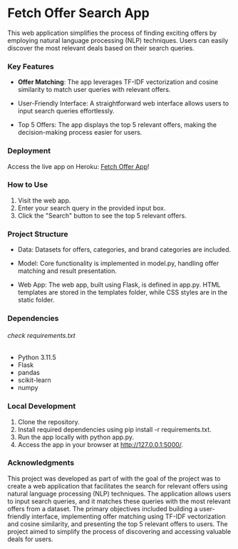 # Fetch Offer Search App
This web application simplifies the process of finding exciting offers by employing natural language processing (NLP) techniques. Users can easily discover the most relevant deals based on their search queries.

### Key Features
- **Offer Matching**: The app leverages TF-IDF vectorization and cosine similarity to match user queries with relevant offers.

-  User-Friendly Interface: A straightforward web interface allows users to input search queries effortlessly.

- Top 5 Offers: The app displays the top 5 relevant offers, making the decision-making process easier for users.

### Deployment
Access the live app on Heroku: [Fetch Offer App](https://fetchofferapp-844f25b2b0ba.herokuapp.com/)!

### How to Use
1. Visit the web app.
2. Enter your search query in the provided input box.
3. Click the "Search" button to see the top 5 relevant offers.

### Project Structure
- Data: Datasets for offers, categories, and brand categories are included.

- Model: Core functionality is implemented in model.py, handling offer matching and result presentation.

- Web App: The web app, built using Flask, is defined in app.py. HTML templates are stored in the templates folder, while CSS styles are in the static folder.

### Dependencies 
###### check requirements.txt
- Python 3.11.5
- Flask
- pandas
- scikit-learn
- numpy

### Local Development
1. Clone the repository.
2. Install required dependencies using pip install -r requirements.txt.
3. Run the app locally with python app.py.
4. Access the app in your browser at http://127.0.0.1:5000/.

### Acknowledgments
This project was developed as part of with the goal of the project was to create a web application that facilitates the search for relevant offers using natural language processing (NLP) techniques. The application allows users to input search queries, and it matches these queries with the most relevant offers from a dataset. The primary objectives included building a user-friendly interface, implementing offer matching using TF-IDF vectorization and cosine similarity, and presenting the top 5 relevant offers to users. The project aimed to simplify the process of discovering and accessing valuable deals for users.

